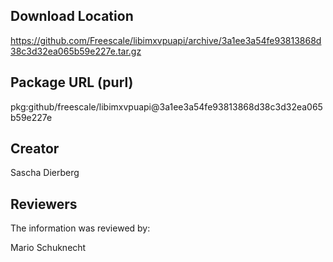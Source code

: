 ## Download Location

https://github.com/Freescale/libimxvpuapi/archive/3a1ee3a54fe93813868d38c3d32ea065b59e227e.tar.gz

## Package URL (purl)

pkg:github/freescale/libimxvpuapi@3a1ee3a54fe93813868d38c3d32ea065b59e227e

## Creator

Sascha Dierberg

## Reviewers

The information was reviewed by:

Mario Schuknecht